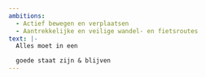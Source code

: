 ```yaml
---
ambitions:
  - Actief bewegen en verplaatsen
  - Aantrekkelijke en veilige wandel- en fietsroutes
text: |-
  Alles moet in een 

  goede staat zijn & blijven
---
```

